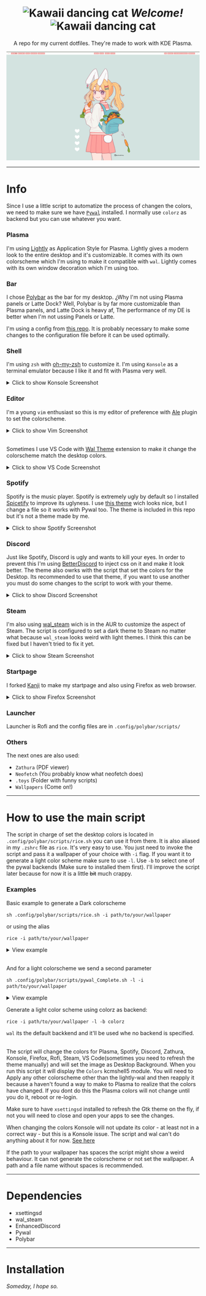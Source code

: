 
<div align="center">

# ![Kawaii dancing cat](https://i.giphy.com/media/IcJ6n6VJNjRNS/giphy.webp) _Welcome!_ ![Kawaii dancing cat](https://i.giphy.com/media/IcJ6n6VJNjRNS/giphy.webp)

A repo for my current dotfiles. They're made to work with KDE Plasma.

 ![Homescreen](Pictures/Showcase/Homescreen.png)

---

<div align="left">

# Info

Since I use a little script to automatize the process of changen the colors, we need to make sure we have [`Pywal`](https://github.com/dylanaraps/pywal) installed.
I normally use `colorz` as backend but you can use whatever you want.

### Plasma

 I'm using [Lightly](https://github.com/Luwx/Lightly) as Application Style for Plasma. Lightly gives a modern look to the entire desktop and it's customizable. It comes with its own colorscheme which I'm using to make it compatible with `wal`. Lightly comes with its own window decoration which I'm using too.

 ### Bar

 I chose [Polybar](https://github.com/polybar/polybar) as the bar for my desktop. ¿Why I'm not using Plasma panels or Latte Dock? Well, Polybar is by far more customizable than Plasma panels, and Latte Dock is heavy af, The performance of my DE is better when I'm not ussing Panels or Latte.

 I'm using a config from [this repo](https://github.com/adi1090x/polybar-themes). It is probably necessary to make some changes to the configuration file before it can be used optimally.

### Shell

I'm using `zsh` with [oh-my-zsh](https://ohmyz.sh/) to customize it. I'm using `Konsole` as a terminal emulator because I like it and fit with Plasma very well.

<details>
  <summary>Click to show Konsole Screenshot</summary>

  ![Konsole](Pictures/Showcase/Konsole.png)

</details>

### Editor

I'm a young `vim` enthusiast so this is my editor of preference with [Ale](https://github.com/dense-analysis/ale) plugin to set the colorscheme.

<details>
  <summary>Click to show Vim Screenshot</summary>

  ![Editor](Pictures/Showcase/Editor.png)

</details>


 <br>Sometimes I use VS Code with [Wal Theme](https://marketplace.visualstudio.com/items?itemName=dlasagno.wal-theme) extension to make it change the colorscheme match the desktop colors.

<details>
  <summary>Click to show VS Code Screenshot</summary>

  ![VSCode](Pictures/Showcase/VSCode.png)

</details>

 ### Spotify

 Spotify is the music player. Spotify is extremely ugly by default so I installed [Spicetify](https://github.com/khanhas/spicetify-cli) to improve its uglyness. I use [this theme](https://github.com/khanhas/google-spicetify) wich looks nice, but I change a file so it works with Pywal too. The theme is included in this repo but it's not a theme made by me.

<details>
  <summary>Click to show Spotify Screenshot</summary>

  ![Spotify](Pictures/Showcase/Spotify.png)

</details>

 ### Discord

 Just like Spotify, Discord is ugly and wants to kill your eyes. In order to prevent this I'm using [BetterDiscord](https://betterdiscord.net/home/) to inject css on it and make it look better. The theme also owrks with the script that set the colors for the Desktop. Its recommended to use that theme, if you want to use another you must do some changes to the script to work with your theme.

 <details>
  <summary>Click to show Discord Screenshot</summary>

  ![Discord](Pictures/Showcase/Discord.png)

</details>

### Steam

I'm also using [wal_steam](https://github.com/kotajacob/wal_steam) wich is in the AUR to customize the aspect of Steam. The script is configured to set a dark theme to Steam no matter what because `wal_steam` looks weird with light themes. I think this can be fixed but I haven't tried to fix it yet.

<details>
  <summary>Click to show Steam Screenshot</summary>

  ![Steam](Pictures/Showcase/Steam.png)

</details>

### Startpage

I forked [Kanji](https://github.com/Alededorigo/Kanji) to make my startpage and also using Firefox as web browser.

<details>
  <summary>Click to show Firefox Screenshot</summary>

  ![Firefox](Pictures/Showcase/Firefox.png)

</details>

### Launcher

Launcher is Rofi and the config files are in `.config/polybar/scripts/`

### Others

The next ones are also used:
* `Zathura` (PDF viewer)
* `Neofetch` (You probably know what neofetch does)
* `.toys` (Folder with funny scripts)
* `Wallpapers` (Come on!)

---

# How to use the main script

The script in charge of set the desktop colors is located in `.config/polybar/scripts/rice.sh` you can use it from there. It is also aliased in my `.zshrc` file as `rice`. It's very easy to use. You just need to invoke the script and pass it a wallpaper of your choice with `-i` flag. If you want it to generate a light color scheme make sure to use `-l`. Use `-b` to select one of the pywal backends (Make sure to installed them first). I'll improve the script later because for now it is a little ~~bit~~ much crappy.

### Examples

Basic example to generate a Dark colorscheme

    sh .config/polybar/scripts/rice.sh -i path/to/your/wallpaper

or using the alias

    rice -i path/to/your/wallpaper

<details>
  <summary>View example</summary>

  ![Showdark](Pictures/Showcase/Show_dark.gif)
  
</details>

<br>And for a light colorscheme we send a second parameter

    sh .config/polybar/scripts/pywal_Complete.sh -l -i path/to/your/wallpaper

<details>
  <summary>View example</summary>

  ![Showlight](Pictures/Showcase/Show_light.gif)

</details>

Generate a light color scheme using colorz as backend:

    rice -i path/to/your/wallpaper -l -b colorz

`wal` its the default backkend and it'll be used whe no backend is specified.

<br>The script will change the colors for Plasma, Spotify, Discord, Zathura, Konsole, Firefox, Rofi, Steam, VS Code(sometimes you need to refresh the theme manually) and will set the image as Desktop Background. When you run this script it will display the `Colors` kcmshell5 module. You will need to Apply any other colorscheme other than the lightly-wal and then reapply it because a haven't found a way to make to Plasma to realize that the colors have changed. If you dont do this the Plasma colors will not change until you do it, reboot or re-login.

Make sure to have `xsettingsd` installed to refresh the Gtk theme on the fly, if not you will need to close and open your apps to see the changes.

When changing the colors Konsole will not update its color - at least not in a correct way - but this is a Konsole issue. The script and wal can't do anything about it for now. [See here](https://github.com/dylanaraps/pywal/wiki/Customization#konsole)

If the path to your wallpaper has spaces the script might show a weird behaviour. It can not generate the colorscheme or not set the wallpaper. A path and a file name without spaces is recommended.

---

# Dependencies

* xsettingsd
* wal_steam
* EnhancedDiscord
* Pywal
* Polybar

---
# Installation 

_Someday, I hope so._